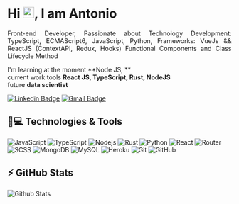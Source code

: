 


<h1 align = "justify"> Hi <img src="https://media.giphy.com/media/hvRJCLFzcasrR4ia7z/giphy.gif" width="25px">, I am Antonio</h1>
<p align = "justify">Front-end Developer, Passionate about Technology 
Development:
TypeScript, ECMAScript6, JavaScript, Python,
Frameworks: VueJs && ReactJS (ContextAPI, Redux, Hooks) Functional Components and Class Lifecycle Method</p>

I'm learning at the moment **Node JS, **
<br/>
current work tools **React JS, TypeScript, Rust, NodeJS**
<br/>
future **data scientist**

[![Linkedin Badge](https://img.shields.io/badge/-AntonioArieiro-blue?style=flat-square&logo=Linkedin&logoColor=white&link=https://www.linkedin.com/in/antonio-arieiro-50a9301b2/)](https://www.linkedin.com/in/antonio-arieiro-50a9301b2/)
[![Gmail Badge](https://img.shields.io/badge/-sfgfffs@gmail.com-c14438?style=flat-square&logo=Gmail&logoColor=white&link=mailto:sfgfffs@gmail.com)](mailto:sfgfffs@gmail.com)

## 🚀💻 Technologies & Tools

![JavaScript](https://img.shields.io/badge/-JavaScript-black?style=flat-square&logo=javascript)
![TypeScript](https://img.shields.io/badge/-TypeScript-000000?style=flat&logo=typescript)
![Nodejs](https://img.shields.io/badge/-Nodejs-black?style=flat-square&logo=Node.js)
![Rust](https://img.shields.io/badge/-Rust-181717?style=flat-square&logo=rust)
![Python](https://img.shields.io/badge/-Python-black?style=flat-square&logo=Python)
![React](https://img.shields.io/badge/-React-black?style=flat-square&logo=react)
![Router](https://img.shields.io/badge/React%20Router-000000?style=flat&logo=reactrouter)
![SCSS](https://img.shields.io/badge/SCSS-000000?style=flat&logo=sass)
![MongoDB](https://img.shields.io/badge/-MongoDB-black?style=flat-square&logo=mongodb)
![MySQL](https://img.shields.io/badge/-MySQL-black?style=flat-square&logo=mysql)
![Heroku](https://img.shields.io/badge/-Heroku-430098?style=flat-square&logo=heroku)
![Git](https://img.shields.io/badge/-Git-black?style=flat-square&logo=git)
![GitHub](https://img.shields.io/badge/-GitHub-181717?style=flat-square&logo=github)

## ⚡ GitHub Stats

![Github Stats](https://github-readme-stats.vercel.app/api?username=antonioarieiro&show_icons=true&count_private=true&show_icons=true&include_all_commits=true)
 
 
